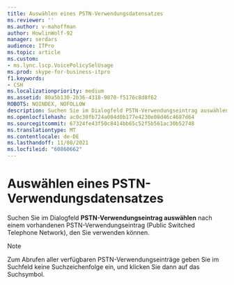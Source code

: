 ```yaml
---
title: Auswählen eines PSTN-Verwendungsdatensatzes
ms.reviewer: ''
ms.author: v-mahoffman
author: HowlinWolf-92
manager: serdars
audience: ITPro
ms.topic: article
ms.custom:
- ms.lync.lscp.VoicePolicySelUsage
ms.prod: skype-for-business-itpro
f1.keywords:
- CSH
ms.localizationpriority: medium
ms.assetid: 80a5b130-2b36-4318-9870-f5176c8d8f62
ROBOTS: NOINDEX, NOFOLLOW
description: Suchen Sie im Dialogfeld PSTN-Verwendungseintrag auswählen nach einem vorhandenen PSTN-Verwendungseintrag (Public Switched Telephone Network), den Sie verwenden können.
ms.openlocfilehash: ac0c30fb724a004d0b177e4230e08d46c4687d64
ms.sourcegitcommit: 67324fe43f50c8414bb65c52f5b561ac30b52748
ms.translationtype: MT
ms.contentlocale: de-DE
ms.lasthandoff: 11/08/2021
ms.locfileid: "60860662"
---
```

# <a name="select-pstn-usage-record"></a>Auswählen eines PSTN-Verwendungsdatensatzes
 
Suchen Sie im Dialogfeld **PSTN-Verwendungseintrag auswählen** nach einem vorhandenen PSTN-Verwendungseintrag (Public Switched Telephone Network), den Sie verwenden können.
  
> [!NOTE]
> Zum Abrufen aller verfügbaren PSTN-Verwendungseinträge geben Sie im Suchfeld keine Suchzeichenfolge ein, und klicken Sie dann auf das Suchsymbol. 
  
 
  


